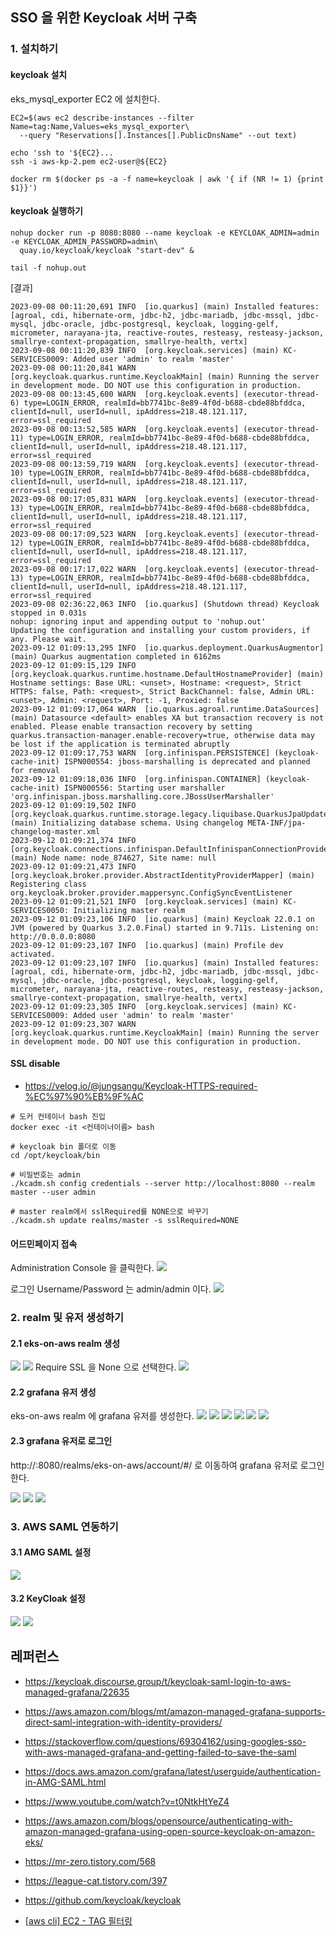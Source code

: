## SSO 을 위한 Keycloak 서버 구축 ##

### 1. 설치하기 ###
#### keycloak 설치 ####
eks_mysql_exporter EC2 에 설치한다. 
```
EC2=$(aws ec2 describe-instances --filter Name=tag:Name,Values=eks_mysql_exporter\
  --query "Reservations[].Instances[].PublicDnsName" --out text)

echo 'ssh to '${EC2}...
ssh -i aws-kp-2.pem ec2-user@${EC2}
```

```
docker rm $(docker ps -a -f name=keycloak | awk '{ if (NR != 1) {print $1}}')
```

#### keycloak 실행하기 ####
```
nohup docker run -p 8080:8080 --name keycloak -e KEYCLOAK_ADMIN=admin -e KEYCLOAK_ADMIN_PASSWORD=admin\
  quay.io/keycloak/keycloak "start-dev" &

tail -f nohup.out
```
[결과]
```
2023-09-08 00:11:20,691 INFO  [io.quarkus] (main) Installed features: [agroal, cdi, hibernate-orm, jdbc-h2, jdbc-mariadb, jdbc-mssql, jdbc-mysql, jdbc-oracle, jdbc-postgresql, keycloak, logging-gelf, micrometer, narayana-jta, reactive-routes, resteasy, resteasy-jackson, smallrye-context-propagation, smallrye-health, vertx]
2023-09-08 00:11:20,839 INFO  [org.keycloak.services] (main) KC-SERVICES0009: Added user 'admin' to realm 'master'
2023-09-08 00:11:20,841 WARN  [org.keycloak.quarkus.runtime.KeycloakMain] (main) Running the server in development mode. DO NOT use this configuration in production.
2023-09-08 00:13:45,600 WARN  [org.keycloak.events] (executor-thread-6) type=LOGIN_ERROR, realmId=bb7741bc-8e89-4f0d-b688-cbde88bfddca, clientId=null, userId=null, ipAddress=218.48.121.117, error=ssl_required
2023-09-08 00:13:52,585 WARN  [org.keycloak.events] (executor-thread-11) type=LOGIN_ERROR, realmId=bb7741bc-8e89-4f0d-b688-cbde88bfddca, clientId=null, userId=null, ipAddress=218.48.121.117, error=ssl_required
2023-09-08 00:13:59,719 WARN  [org.keycloak.events] (executor-thread-10) type=LOGIN_ERROR, realmId=bb7741bc-8e89-4f0d-b688-cbde88bfddca, clientId=null, userId=null, ipAddress=218.48.121.117, error=ssl_required
2023-09-08 00:17:05,831 WARN  [org.keycloak.events] (executor-thread-13) type=LOGIN_ERROR, realmId=bb7741bc-8e89-4f0d-b688-cbde88bfddca, clientId=null, userId=null, ipAddress=218.48.121.117, error=ssl_required
2023-09-08 00:17:09,523 WARN  [org.keycloak.events] (executor-thread-12) type=LOGIN_ERROR, realmId=bb7741bc-8e89-4f0d-b688-cbde88bfddca, clientId=null, userId=null, ipAddress=218.48.121.117, error=ssl_required
2023-09-08 00:17:17,022 WARN  [org.keycloak.events] (executor-thread-13) type=LOGIN_ERROR, realmId=bb7741bc-8e89-4f0d-b688-cbde88bfddca, clientId=null, userId=null, ipAddress=218.48.121.117, error=ssl_required
2023-09-08 02:36:22,063 INFO  [io.quarkus] (Shutdown thread) Keycloak stopped in 0.031s
nohup: ignoring input and appending output to 'nohup.out'
Updating the configuration and installing your custom providers, if any. Please wait.
2023-09-12 01:09:13,295 INFO  [io.quarkus.deployment.QuarkusAugmentor] (main) Quarkus augmentation completed in 6162ms
2023-09-12 01:09:15,129 INFO  [org.keycloak.quarkus.runtime.hostname.DefaultHostnameProvider] (main) Hostname settings: Base URL: <unset>, Hostname: <request>, Strict HTTPS: false, Path: <request>, Strict BackChannel: false, Admin URL: <unset>, Admin: <request>, Port: -1, Proxied: false
2023-09-12 01:09:17,064 WARN  [io.quarkus.agroal.runtime.DataSources] (main) Datasource <default> enables XA but transaction recovery is not enabled. Please enable transaction recovery by setting quarkus.transaction-manager.enable-recovery=true, otherwise data may be lost if the application is terminated abruptly
2023-09-12 01:09:17,753 WARN  [org.infinispan.PERSISTENCE] (keycloak-cache-init) ISPN000554: jboss-marshalling is deprecated and planned for removal
2023-09-12 01:09:18,036 INFO  [org.infinispan.CONTAINER] (keycloak-cache-init) ISPN000556: Starting user marshaller 'org.infinispan.jboss.marshalling.core.JBossUserMarshaller'
2023-09-12 01:09:19,502 INFO  [org.keycloak.quarkus.runtime.storage.legacy.liquibase.QuarkusJpaUpdaterProvider] (main) Initializing database schema. Using changelog META-INF/jpa-changelog-master.xml
2023-09-12 01:09:21,374 INFO  [org.keycloak.connections.infinispan.DefaultInfinispanConnectionProviderFactory] (main) Node name: node_874627, Site name: null
2023-09-12 01:09:21,473 INFO  [org.keycloak.broker.provider.AbstractIdentityProviderMapper] (main) Registering class org.keycloak.broker.provider.mappersync.ConfigSyncEventListener
2023-09-12 01:09:21,521 INFO  [org.keycloak.services] (main) KC-SERVICES0050: Initializing master realm
2023-09-12 01:09:23,106 INFO  [io.quarkus] (main) Keycloak 22.0.1 on JVM (powered by Quarkus 3.2.0.Final) started in 9.711s. Listening on: http://0.0.0.0:8080
2023-09-12 01:09:23,107 INFO  [io.quarkus] (main) Profile dev activated.
2023-09-12 01:09:23,107 INFO  [io.quarkus] (main) Installed features: [agroal, cdi, hibernate-orm, jdbc-h2, jdbc-mariadb, jdbc-mssql, jdbc-mysql, jdbc-oracle, jdbc-postgresql, keycloak, logging-gelf, micrometer, narayana-jta, reactive-routes, resteasy, resteasy-jackson, smallrye-context-propagation, smallrye-health, vertx]
2023-09-12 01:09:23,305 INFO  [org.keycloak.services] (main) KC-SERVICES0009: Added user 'admin' to realm 'master'
2023-09-12 01:09:23,307 WARN  [org.keycloak.quarkus.runtime.KeycloakMain] (main) Running the server in development mode. DO NOT use this configuration in production.
```

#### SSL disable #### 
* https://velog.io/@jungsangu/Keycloak-HTTPS-required-%EC%97%90%EB%9F%AC
```
# 도커 컨테이너 bash 진입
docker exec -it <컨테이너이름> bash

# keycloak bin 폴더로 이동
cd /opt/keycloak/bin

# 비밀번호는 admin
./kcadm.sh config credentials --server http://localhost:8080 --realm master --user admin

# master realm에서 sslRequired를 NONE으로 바꾸기
./kcadm.sh update realms/master -s sslRequired=NONE
```

#### 어드민페이지 접속 ####

Administration Console 을 클릭한다.
![](https://github.com/gnosia93/eks-on-aws/blob/main/images/keycloak-1.png)

로그인 Username/Password 는 admin/admin 이다.
![](https://github.com/gnosia93/eks-on-aws/blob/main/images/keycloak-2.png)

### 2. realm 및 유저 생성하기 ###

#### 2.1 eks-on-aws realm 생성 ###

![](https://github.com/gnosia93/eks-on-aws/blob/main/images/keycloak-realm-1.png)
![](https://github.com/gnosia93/eks-on-aws/blob/main/images/keycloak-realm-2.png)
Require SSL 을 None 으로 선택한다.
![](https://github.com/gnosia93/eks-on-aws/blob/main/images/keycloak-realm-3.png)

#### 2.2 grafana 유저 생성 ####
eks-on-aws realm 에 grafana 유저를 생성한다.
![](https://github.com/gnosia93/eks-on-aws/blob/main/images/keycloak-adduser-1.png)
![](https://github.com/gnosia93/eks-on-aws/blob/main/images/keycloak-adduser-2.png)
![](https://github.com/gnosia93/eks-on-aws/blob/main/images/keycloak-adduser-3.png)
![](https://github.com/gnosia93/eks-on-aws/blob/main/images/keycloak-adduser-4.png)
![](https://github.com/gnosia93/eks-on-aws/blob/main/images/keycloak-adduser-5.png)
![](https://github.com/gnosia93/eks-on-aws/blob/main/images/keycloak-adduser-6.png)


#### 2.3 grafana 유저로 로그인 ####
http://<User EC2>:8080/realms/eks-on-aws/account/#/ 로 이동하여 grafana 유저로 로그인한다.

![](https://github.com/gnosia93/eks-on-aws/blob/main/images/keycloak-grafana-login-1.png)
![](https://github.com/gnosia93/eks-on-aws/blob/main/images/keycloak-grafana-login-2.png)
![](https://github.com/gnosia93/eks-on-aws/blob/main/images/keycloak-grafana-login-3.png)


### 3. AWS SAML 연동하기 ###

#### 3.1 AMG SAML 설정 ####

![](https://github.com/gnosia93/eks-on-aws/blob/main/images/keycloak-grafana-saml.png)

#### 3.2 KeyCloak 설정 ####

![](https://github.com/gnosia93/eks-on-aws/blob/main/images/keycloak-realm-saml-meta-1.png)
![](https://github.com/gnosia93/eks-on-aws/blob/main/images/keycloak-realm-saml-meta-2.png)
  
## 레퍼런스 ##

* https://keycloak.discourse.group/t/keycloak-saml-login-to-aws-managed-grafana/22635


* https://aws.amazon.com/blogs/mt/amazon-managed-grafana-supports-direct-saml-integration-with-identity-providers/

* https://stackoverflow.com/questions/69304162/using-googles-sso-with-aws-managed-grafana-and-getting-failed-to-save-the-saml
  
* https://docs.aws.amazon.com/grafana/latest/userguide/authentication-in-AMG-SAML.html

* https://www.youtube.com/watch?v=t0NtkHtYeZ4

* https://aws.amazon.com/blogs/opensource/authenticating-with-amazon-managed-grafana-using-open-source-keycloak-on-amazon-eks/
 
* https://mr-zero.tistory.com/568
  
* https://league-cat.tistory.com/397

* https://github.com/keycloak/keycloak

* [[aws cli] EC2 - TAG 필터링](https://passwd.tistory.com/entry/aws-cli-EC2-TAG-%ED%95%84%ED%84%B0%EB%A7%81)

